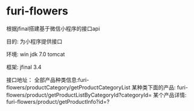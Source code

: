 
# furi-flowers
根据jfinal搭建基于微信小程序的接口api

目的:  为小程序提供接口

环境: win  jdk 7.0  tomcat

框架: jfinal 3.4

接口地址： 
 全部产品种类信息:furi-flowers/productCategory/getProductCategoryList 
 某种类下面的产品: furi-flowers/product/getProductListByCategoryId?categoryId=
 某个产品详情: furi-flowers/product/getProductInfo?id=?



